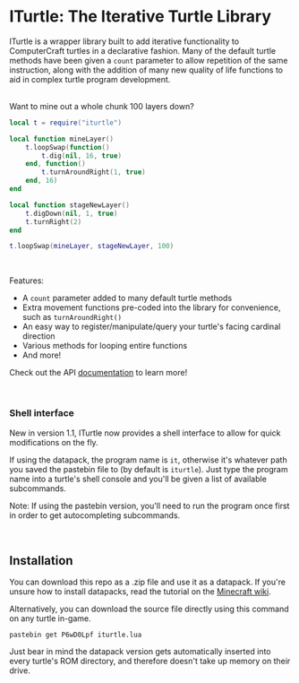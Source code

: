 # ITurtle: The Iterative Turtle Library

ITurtle is a wrapper library built to add iterative functionality to ComputerCraft turtles in a declarative fashion. Many of the default turtle methods have been given a `count` parameter to allow repetition of the same instruction, along with the addition of many new quality of life functions to aid in complex turtle program development.
<br>
<br>

Want to mine out a whole chunk 100 layers down?
```lua
local t = require("iturtle")

local function mineLayer()
    t.loopSwap(function()
        t.dig(nil, 16, true)
    end, function()
        t.turnAroundRight(1, true)
    end, 16)
end

local function stageNewLayer()
    t.digDown(nil, 1, true)
    t.turnRight(2)
end

t.loopSwap(mineLayer, stageNewLayer, 100)
```
<br>

Features:
* A `count` parameter added to many default turtle methods
* Extra movement functions pre-coded into the library for convenience, such as `turnAroundRight()`
* An easy way to register/manipulate/query your turtle's facing cardinal direction
* Various methods for looping entire functions
* And more!

Check out the API [documentation](https://github.com/w00tyd00d/iturtle-cc/wiki) to learn more!

<br>    

### Shell interface

New in version 1.1, ITurtle now provides a shell interface to allow for quick modifications on the fly.

If using the datapack, the program name is `it`, otherwise it's whatever path you saved the pastebin file to (by default is `iturtle`). Just type the program name into a turtle's shell console and you'll be given a list of available subcommands.

Note: If using the pastebin version, you'll need to run the program once first in order to get autocompleting subcommands.

<br>

## Installation

You can download this repo as a .zip file and use it as a datapack. If you're unsure how to install datapacks, read the tutorial on the [Minecraft wiki](https://minecraft.wiki/w/Tutorials/Installing_a_data_pack).

Alternatively, you can download the source file directly using this command on any turtle in-game.
```
pastebin get P6wD0Lpf iturtle.lua
```
Just bear in mind the datapack version gets automatically inserted into every turtle's ROM directory, and therefore doesn't take up memory on their drive.
